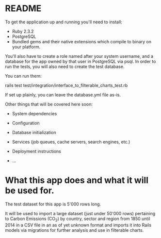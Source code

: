 # README

To get the application up and running you'll need to install:

* Ruby 2.3.2
* PostgreSQL
* Bundled gems and their native extensions which compile to binary on your platform.

You'll also have to create a role named after your system username, and a database
for the app owned by that user in PostgreSQL via psql. In order to run the tests,
you will also need to create the test database.

You can run them:

rails test test/integration/interface_to_filterable_charts_test.rb

If set up plainly, you can leave the database.yml file as-is.

Other things that will be covered here soon:

* System dependencies

* Configuration

* Database initialization

* Services (job queues, cache servers, search engines, etc.)

* Deployment instructions

* ...

# What this app does and what it will be used for.

The test dataset for this app is 5'000 rows long.

It will be used to import a large dataset (just under 50'000 rows) pertaining 
to Carbon Emissions (CO<sub>2</sub>) by country, sector and region from 1850
until 2014 in a CSV file in an as of yet unknown format and imports it into
Rails models via migrations for further analysis and use in filterable charts.
